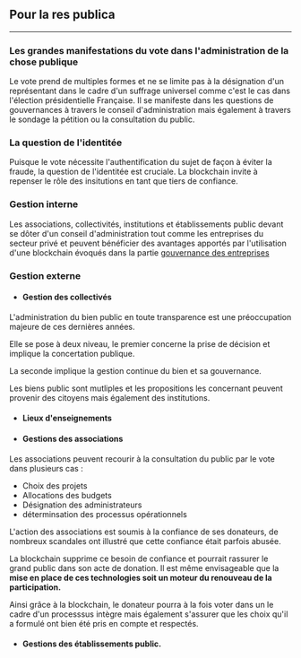 ## Pour la res publica
---

### Les grandes manifestations du vote dans l'administration de la chose publique

Le vote prend de multiples formes et ne se limite pas à la désignation d'un représentant dans le cadre d'un suffrage universel comme c'est le cas dans l'élection présidentielle Française.
Il se manifeste dans les questions de gouvernances à travers le conseil d'administration mais également à travers le sondage la pétition ou la consultation du public.

[//]: # (TODO: ADD SECTION Le vote aujourd'hui)

### La question de l'identitée

Puisque le vote nécessite l'authentification du sujet de façon à éviter la fraude, la question de l'identitée est cruciale. La blockchain invite à repenser le rôle des insitutions en tant que tiers de confiance.

[//]: # (TODO: ADD part Identitée et vote)

### Gestion interne

Les associations, collectivités, institutions et établissements public devant se dôter d'un conseil d'administration tout comme les entreprises du secteur privé et peuvent bénéficier des avantages apportés par l'utilisation d'une blockchain évoqués dans la partie [gouvernance des entreprises](./gouvernance_entreprises.md)

### Gestion externe

* #### Gestion des collectivés

L'administration du bien public en toute transparence est une préoccupation majeure de ces dernières années.
  
Elle se pose à deux niveau, le premier concerne la prise de décision  et  implique la concertation publique.

La seconde implique la gestion continue du bien et sa gouvernance.

Les biens public sont mutliples et les propositions les concernant peuvent provenir des citoyens mais également des institutions.

* #### Lieux d'enseignements

[//]: # (TODO: ADD SECTION Lieux d'enseignements)

* #### Gestions des associations

Les associations peuvent recourir à la consultation du public par le vote dans plusieurs cas : 
* Choix des projets
* Allocations des budgets
* Désignation des administrateurs
* déterminsation des processus opérationnels

L'action des associations est soumis à la confiance de ses donateurs, de nombreux scandales ont illustré que cette confiance était parfois abusée.

[//]: # (TODO: Ajouter référence de scnadale autour des associations)

La blockchain supprime ce besoin de confiance et pourrait rassurer le grand public dans son acte de donation. Il est même envisageable que la **mise en place de ces technologies soit un moteur du renouveau de la participation.** 

Ainsi grâce à la blockchain, le donateur pourra à la fois voter dans un le cadre d'un processsus intègre mais également s'assurer que les choix qu'il a formulé ont bien été pris en compte et respectés.

[//]: # (TODO: ADD Gestions des associations)
 
* #### Gestions des établissements public.

[//]: # (TODO: ADD part établissements public)
